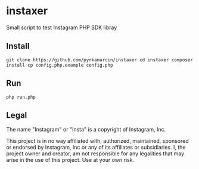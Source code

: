 # instaxer
Small script to test Instagram PHP SDK libray

## Install

`
git clone https://github.com/pyrkamarcin/instaxer
cd instaxer
composer install
cp config.php.example config.php
`

## Run

`
php run.php
`

## Legal

The name "Instagram" or "Insta" is a copyright of Instagram, Inc.

This project is in no way affiliated with, authorized, maintained, sponsored or endorsed by Instagram, Inc or any of its affiliates or subsidiaries.
I, the project owner and creator, am not responsible for any legalities that may arise in the use of this project. Use at your own risk.

